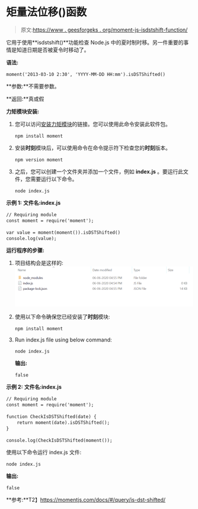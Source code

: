 # 矩量法位移()函数

> 原文:[https://www . geesforgeks . org/moment-js-isdstshift-function/](https://www.geeksforgeeks.org/moment-js-isdstshifted-function/)

它用于使用**isdstshift()**功能检查 Node.js 中的夏时制时移。另一件重要的事情是知道日期是否被夏令时移动了。

**语法:**

```
moment('2013-03-10 2:30', 'YYYY-MM-DD HH:mm').isDSTShifted()

```

**参数:**不需要参数。

**返回:**真或假

**力矩模块安装:**

1.  您可以访问[安装力矩模块](https://www.npmjs.com/package/moment)的链接。您可以使用此命令安装此软件包。

    ```
    npm install moment
    ```

2.  安装**时刻**模块后，可以使用命令在命令提示符下检查您的**时刻**版本。

    ```
    npm version moment
    ```

3.  之后，您可以创建一个文件夹并添加一个文件，例如 **index.js** 。要运行此文件，您需要运行以下命令。

    ```
    node index.js
    ```

**示例 1:**
**文件名:index.js**

```
// Requiring module
const moment = require('moment');

var value = moment(moment()).isDSTShifted()
console.log(value);
```

**运行程序的步骤:**

1.  项目结构会是这样的:
    ![](img/3209d9b4369c180282a34be8070d7d6e.png)
2.  使用以下命令确保您已经安装了**时刻**模块:

    ```
    npm install moment
    ```

3.  Run index.js file using below command:

    ```
    node index.js
    ```

    **输出:**

    ```
    false

    ```

**示例 2:**
**文件名:index.js**

```
// Requiring module
const moment = require('moment');

function CheckIsDSTShifted(date) {
    return moment(date).isDSTShifted();
}

console.log(CheckIsDSTShifted(moment());
```

使用以下命令运行 index.js 文件:

```
node index.js
```

**输出:**

```
false

```

**参考:**T2】https://momentjs.com/docs/#/query/is-dst-shifted/